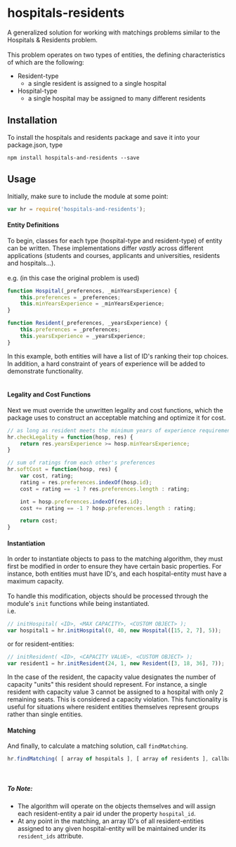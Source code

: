 # hospitals-residents

A generalized solution for working with matchings problems similar to the Hospitals & Residents problem. <br><br>
This problem operates on two types of entities, the defining characteristics of which are the following:
- Resident-type
  - a single resident is assigned to a single hospital
- Hospital-type
  - a single hospital may be assigned to many different residents
## Installation

To install the hospitals and residents package and save it into your package.json, type
```
npm install hospitals-and-residents --save
```

## Usage

Initially, make sure to include the module at some point:
```javascript
var hr = require('hospitals-and-residents');
```

#### Entity Definitions
To begin, classes for each type (hospital-type and resident-type) of entity can be written. These implementations differ *vastly* across different applications (students and courses, applicants and universities, residents and hospitals...).<br><br>
e.g. (in this case the original problem is used)
```javascript
function Hospital(_preferences, _minYearsExperience) {
	this.preferences = _preferences;
	this.minYearsExperience = _minYearsExperience;
}

function Resident(_preferences, _yearsExperience) {
	this.preferences = _preferences;
	this.yearsExperience = _yearsExperience;
}
```
In this example, both entities will have a list of ID's ranking their top choices. In addition, a hard constraint of years of experience will be added to demonstrate functionality. <br>
<br>
#### Legality and Cost Functions
Next we must override the unwritten legality and cost functions, which the package uses to construct an acceptable matching and optimize it for cost. 
```javascript
// as long as resident meets the minimum years of experience requirement
hr.checkLegality = function(hosp, res) {
	return res.yearsExperience >= hosp.minYearsExperience;
}

// sum of ratings from each other's preferences
hr.softCost = function(hosp, res) {
	var cost, rating;
	rating = res.preferences.indexOf(hosp.id);
	cost = rating == -1 ? res.preferences.length : rating;

	int = hosp.preferences.indexOf(res.id);
	cost += rating == -1 ? hosp.preferences.length : rating;

	return cost;
}
```

#### Instantiation
In order to instantiate objects to pass to the matching algorithm, they must first be modified in order to ensure they have certain basic properties. For instance, both entities must have ID's, and each hospital-entity must have a maximum capacity. <br><br>
To handle this modification, objects should be processed through the module's `init` functions while being instantiated.<br>
i.e.
```javascript
// initHospital( <ID>, <MAX CAPACITY>, <CUSTOM OBJECT> );
var hospital1 = hr.initHospital(0, 40, new Hospital([15, 2, 7], 5));
```
or for resident-entities:
```javascript
// initResident( <ID>, <CAPACITY VALUE>, <CUSTOM OBJECT> );
var resident1 = hr.initResident(24, 1, new Resident([3, 18, 36], 7));
```

In the case of the resident, the capacity value designates the number of capacity "units" this resident should represent. For instance, a single resident with capacity value 3 cannot be assigned to a hospital with only 2 remaining seats. This is considered a capacity violation. This functionality is useful for situations where resident entities themselves represent groups rather than single entities.

#### Matching
And finally, to calculate a matching solution, call `findMatching`. 
```javascript
hr.findMatching( [ array of hospitals ], [ array of residents ], callback );
```
<br>

##### To Note:
- The algorithm will operate on the objects themselves and will assign each resident-entity a pair id under the property `hospital_id`.
- At any point in the matching, an array ID's of all resident-entities assigned to any given hospital-entity will be maintained under its `resident_ids` attribute.